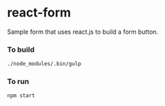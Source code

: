 # react-form
Sample form that uses react.js to build a form button.

### To build
```sh
./node_modules/.bin/gulp
```
### To run
```sh
npm start
```
